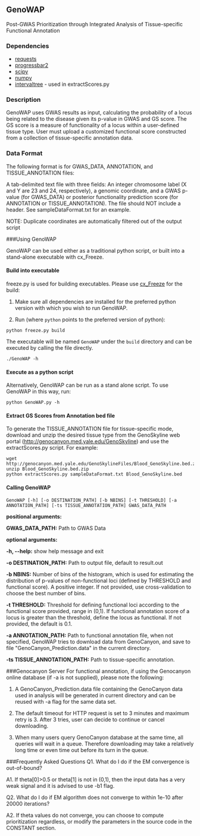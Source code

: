 ## GenoWAP

Post-GWAS Prioritization through Integrated Analysis of Tissue-specific Functional Annotation

### Dependencies
- [requests](http://docs.python-requests.org/en/latest/)
- [progressbar2](https://pypi.python.org/pypi/progressbar2)
- [scipy](http://www.scipy.org)
- [numpy](http://www.numpy.org/)
- [intervaltree](https://pypi.python.org/pypi/intervaltree) - used in extractScores.py

### Description

GenoWAP uses GWAS results as input, calculating the probability of a locus being related to the disease given its p-value in GWAS and GS score. The GS score is a measure of functionality of a locus within a user-defined tissue type. User must upload a customized functional score constructed from a collection of tissue-specific annotation data.

### Data Format 
The following format is for GWAS_DATA, ANNOTATION, and TISSUE_ANNOTATION files:

A tab-delimited text file with three fields: An integer chromosome label (X and Y are 23 and 24, respectively), a genomic coordinate, and a GWAS p-value (for GWAS_DATA) or posterior functionality prediction score (for ANNOTATION or TISSUE_ANNOTATION). The file should NOT include a header. See sampleDataFormat.txt for an example.

NOTE: Duplicate coordinates are automatically filtered out of the output script


###Using GenoWAP

GenoWAP can be used either as a traditional python script, or built into a stand-alone executable with cx_Freeze.

#### Build into executable
freeze.py is used for building executables. Please use [cx_Freeze](http://cx-freeze.sourceforge.net/) for the build:

1. Make sure all dependencies are installed for the preferred python version with which you wish to run GenoWAP.

2. Run (where `python` points to the preferred version of python):
```
python freeze.py build
```

The executable will be named `GenoWAP` under the `build` directory and can be executed by calling the file directly.

```
./GenoWAP -h
```

#### Execute as a python script
Alternatively, GenoWAP can be run as a stand alone script. To use GenoWAP in this way, run:
```
python GenoWAP.py -h
```

#### Extract GS Scores from Annotation bed file
To generate the TISSUE_ANNOTATION file for tissue-specific mode, download and unzip the desired tissue type from the GenoSkyline web portal (http://genocanyon.med.yale.edu/GenoSkyline) and use the extractScores.py script. For example:

```
wget http://genocanyon.med.yale.edu/GenoSkylineFiles/Blood_GenoSkyline.bed.zip
unzip Blood_GenoSkyline.bed.zip
python extractScores.py sampleDataFormat.txt Blood_GenoSkyline.bed
```

#### Calling GenoWAP

```
GenoWAP [-h] [-o DESTINATION_PATH] [-b NBINS] [-t THRESHOLD] [-a ANNOTATION_PATH] [-ts TISSUE_ANNOTATION_PATH] GWAS_DATA_PATH
```

__positional arguments:__

**GWAS_DATA_PATH:** Path to GWAS Data

__optional arguments:__

**-h, --help:** show help message and exit

**-o DESTINATION_PATH:** Path to output file, default to result.out

**-b NBINS:** Number of bins of the histogram, which is used for estimating the distribution of p-values of non-functional loci (defined by THRESHOLD and functional score). A positive integer. If not provided, use cross-validation to choose the best number of bins.

**-t THRESHOLD:** Threshold for defining functional loci according to the functional score provided, range in (0,1). If functional annotation score of a locus is
greater than the threshold, define the locus as functional. If not provided, the default is 0.1.

**-a ANNOTATION_PATH:** Path to functional annotation file, when not specified, GenoWAP tries to download data from GenoCanyon, and save to file "GenoCanyon_Prediction.data" in the current directory.

**-ts TISSUE_ANNOTATION_PATH:** Path to tissue-specific annotation.

###Genocanyon Server
For functional annotation, if using the Genocanyon online database (if -a is not supplied), please note the following:

1. A GenoCanyon_Prediction.data file containing the GenoCanyon data used in analysis will be generated in current directory and can be reused with -a flag for the same data set.

2. The default timeout for HTTP request is set to 3 minutes and maximum retry is 3. After 3 tries, user can decide to continue or cancel downloading.

3. When many users query GenoCanyon database at the same time, all queries will wait in a queue. Therefore downloading may take a relatively long time or even time out before its turn in the queue.

###Frequently Asked Questions
Q1. What do I do if the EM convergence is out-of-bound?

A1. If theta[0]>0.5 or theta[1] is not in (0,1), then the input data has a very weak signal and it is advised to use -b1 flag.

Q2. What do I do if EM algorithm does not converge to within 1e-10 after 20000 iterations?

A2. If theta values do not converge, you can choose to compute prioritization regardless, or modify the parameters in the source code in the CONSTANT section.